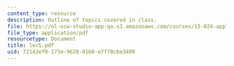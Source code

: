 ```yaml
---
content_type: resource
description: Outline of topics covered in class.
file: https://ol-ocw-studio-app-qa.s3.amazonaws.com/courses/15-024-applied-economics-for-managers-summer-2004/72142ef0173e962881b0e7f78cbe3409_lec5.pdf
file_type: application/pdf
resourcetype: Document
title: lec5.pdf
uid: 72142ef0-173e-9628-81b0-e7f78cbe3409
---
```

